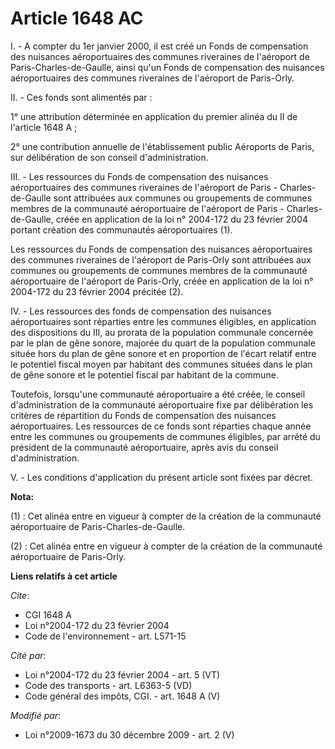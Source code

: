 # Article 1648 AC

I. - A compter du 1er janvier 2000, il est créé un Fonds de compensation des nuisances aéroportuaires des communes riveraines
de l'aéroport de Paris-Charles-de-Gaulle, ainsi qu'un Fonds de compensation des nuisances aéroportuaires des communes
riveraines de l'aéroport de Paris-Orly.

II. - Ces fonds sont alimentés par :

1° une attribution déterminée en application du premier alinéa du II de l'article 1648 A ;

2° une contribution annuelle de l'établissement public Aéroports de Paris, sur délibération de son conseil d'administration.

III. - Les ressources du Fonds de compensation des nuisances aéroportuaires des communes riveraines de l'aéroport de Paris -
Charles-de-Gaulle sont attribuées aux communes ou groupements de communes membres de la communauté aéroportuaire de
l'aéroport de Paris - Charles-de-Gaulle, créée en application de la loi n° 2004-172 du 23 février 2004 portant création des
communautés aéroportuaires (1).

Les ressources du Fonds de compensation des nuisances aéroportuaires des communes riveraines de l'aéroport de Paris-Orly sont
attribuées aux communes ou groupements de communes membres de la communauté aéroportuaire de l'aéroport de Paris-Orly, créée
en application de la loi n° 2004-172 du 23 février 2004 précitée (2).

IV. - Les ressources des fonds de compensation des nuisances aéroportuaires sont réparties entre les communes éligibles, en
application des dispositions du III, au prorata de la population communale concernée par le plan de gêne sonore, majorée du
quart de la population communale située hors du plan de gêne sonore et en proportion de l'écart relatif entre le potentiel
fiscal moyen par habitant des communes situées dans le plan de gêne sonore et le potentiel fiscal par habitant de la commune.

Toutefois, lorsqu'une communauté aéroportuaire a été créée, le conseil d'administration de la communauté aéroportuaire fixe
par délibération les critères de répartition du Fonds de compensation des nuisances aéroportuaires. Les ressources de ce
fonds sont réparties chaque année entre les communes ou groupements de communes éligibles, par arrêté du président de la
communauté aéroportuaire, après avis du conseil d'administration.

V. - Les conditions d'application du présent article sont fixées par décret.

**Nota:**

(1) : Cet alinéa entre en vigueur à compter de la création de la communauté aéroportuaire de Paris-Charles-de-Gaulle. 

(2) : Cet alinéa entre en vigueur à compter de la création de la communauté aéroportuaire de Paris-Orly.

**Liens relatifs à cet article**

_Cite_:

  - CGI 1648 A
  - Loi n°2004-172 du 23 février 2004
  - Code de l'environnement - art. L571-15

_Cité par_:

  - Loi n°2004-172 du 23 février 2004 - art. 5 (VT)
  - Code des transports - art. L6363-5 (VD)
  - Code général des impôts, CGI. - art. 1648 A (V)

_Modifié par_:

  - Loi n°2009-1673 du 30 décembre 2009 - art. 2 (V)
